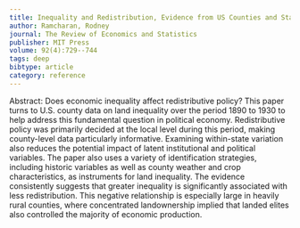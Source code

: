 ```yaml
---
title: Inequality and Redistribution, Evidence from US Counties and States, 1890-1930
author: Ramcharan, Rodney
journal: The Review of Economics and Statistics
publisher: MIT Press
volume: 92(4):729--744
tags: deep
bibtype: article
category: reference
---
```

Abstract: Does economic inequality affect redistributive policy? This paper turns to U.S. county data on land inequality over the period 1890 to 1930 to help address this fundamental question in political economy. Redistributive policy was primarily decided at the local level during this period, making county-level data particularly informative. Examining within-state variation also reduces the potential impact of latent institutional and political variables. The paper also uses a variety of identification strategies, including historic variables as well as county weather and crop characteristics, as instruments for land inequality. The evidence consistently suggests that greater inequality is significantly associated with less redistribution. This negative relationship is especially large in heavily rural counties, where concentrated landownership implied that landed elites also controlled the majority of economic production.

